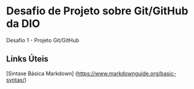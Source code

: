 # Desafio de Projeto sobre Git/GitHub da DIO
Desafio 1 - Projeto Git/GitHub
## Links Úteis 
[Sintaxe Básica Markdown] (https://www.markdownguide.org/basic-syntax/)
